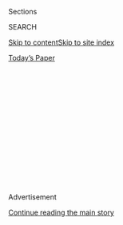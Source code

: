 <div id="app">

<div>

<div>

<div>

<div class="NYTAppHideMasthead css-1q2w90k e1suatyy0">

<div class="section css-ui9rw0 e1suatyy2">

<div class="css-eph4ug er09x8g0">

<div class="css-6n7j50">

</div>

<span class="css-1dv1kvn">Sections</span>

<div class="css-10488qs">

<span class="css-1dv1kvn">SEARCH</span>

</div>

[Skip to content](#site-content)[Skip to site
index](#site-index)

</div>

<div class="css-10698na e1huz5gh0">

</div>

</div>

<div id="masthead-bar-one" class="section hasLinks css-15hmgas e1csuq9d3">

<div class="css-uqyvli e1csuq9d0">

</div>

<div class="css-1uqjmks e1csuq9d1">

</div>

<div class="css-9e9ivx">

[](https://myaccount.nytimes3xbfgragh.onion/auth/login?response_type=cookie&client_id=vi)

</div>

<div class="css-1bvtpon e1csuq9d2">

[Today’s
Paper](https://www.nytimes3xbfgragh.onion/section/todayspaper)

</div>

</div>

</div>

</div>

<div data-aria-hidden="false">

<div id="site-content" data-role="main">

<div>

<div class="css-1aor85t" style="opacity:0.000000001;z-index:-1;visibility:hidden">

<div class="css-1hqnpie">

<div class="css-epjblv">

<span class="css-17xtcya">[Opinion](/section/opinion)</span><span class="css-x15j1o">|</span><span class="css-fwqvlz">Biden
Should Not Debate Trump Unless
…</span>

</div>

<div class="css-k008qs">

<div class="css-1iwv8en">

<span class="css-18z7m18"></span>

<div>

</div>

</div>

<span class="css-1n6z4y">https://nyti.ms/2ZKZIBX</span>

<div class="css-1705lsu">

<div class="css-4xjgmj">

<div class="css-4skfbu" data-role="toolbar" data-aria-label="Social Media Share buttons, Save button, and Comments Panel with current comment count" data-testid="share-tools">

  - 
  - 
  - 
  - 
    
    <div class="css-6n7j50">
    
    </div>

  - 
  - 

</div>

</div>

</div>

</div>

</div>

</div>

<div id="NYT_TOP_BANNER_REGION" class="css-13pd83m">

</div>

<div id="top-wrapper" class="css-1sy8kpn">

<div id="top-slug" class="css-l9onyx">

Advertisement

</div>

[Continue reading the main
story](#after-top)

<div class="ad top-wrapper" style="text-align:center;height:100%;display:block;min-height:250px">

<div id="top" class="place-ad" data-position="top" data-size-key="top">

</div>

</div>

<div id="after-top">

</div>

</div>

<div>

<div class="css-v5btjw etb61u70">

<div class="css-v05ibm etb61u71">

[Opinion](/section/opinion)

</div>

</div>

<div id="sponsor-wrapper" class="css-1hyfx7x">

<div id="sponsor-slug" class="css-19vbshk">

Supported by

</div>

[Continue reading the main
story](#after-sponsor)

<div id="sponsor" class="ad sponsor-wrapper" style="text-align:center;height:100%;display:block">

</div>

<div id="after-sponsor">

</div>

</div>

<div class="css-186x18t">

</div>

<div class="css-1vkm6nb ehdk2mb0">

# Biden Should Not Debate Trump Unless …

</div>

Here are two conditions the Democrat should set.

<div class="css-18e8msd">

<div class="css-vp77d3 epjyd6m0">

<div class="css-1p10dcb ey68jwv0" data-aria-hidden="true">

[![Thomas L.
Friedman](https://static01.graylady3jvrrxbe.onion/images/2018/04/02/opinion/thomas-l-friedman/thomas-l-friedman-thumbLarge.png
"Thomas L. Friedman")](https://www.nytimes3xbfgragh.onion/by/thomas-l-friedman)

</div>

<div class="css-1baulvz">

By [<span class="css-1baulvz last-byline" itemprop="name">Thomas L.
Friedman</span>](https://www.nytimes3xbfgragh.onion/by/thomas-l-friedman)

<div class="css-8atqhb">

Opinion Columnist

</div>

</div>

</div>

  - July 7,
    2020

  - 
    
    <div class="css-4xjgmj">
    
    <div class="css-d8bdto" data-role="toolbar" data-aria-label="Social Media Share buttons, Save button, and Comments Panel with current comment count" data-testid="share-tools">
    
      - 
      - 
      - 
      - 
        
        <div class="css-6n7j50">
        
        </div>
    
      - 
      - 
    
    </div>
    
    </div>

</div>

<div class="css-79elbk" data-testid="photoviewer-wrapper">

<div class="css-z3e15g" data-testid="photoviewer-wrapper-hidden">

</div>

<div class="css-1a48zt4 ehw59r15" data-testid="photoviewer-children">

![<span class="css-16f3y1r e13ogyst0" data-aria-hidden="true">President
Trump at a 2016 debate and Joe Biden at a debate in
March.</span><span class="css-cnj6d5 e1z0qqy90" itemprop="copyrightHolder"><span class="css-1ly73wi e1tej78p0">Credit...</span><span><span>From
left: Doug Mills/The New York Times; Erin Schaff/The New York
Times</span></span></span>](https://static01.graylady3jvrrxbe.onion/images/2020/07/07/opinion/07FRIEDMAN-COMBO/07FRIEDMAN-COMBO-articleLarge.jpg?quality=75&auto=webp&disable=upscale)

</div>

</div>

</div>

<div class="section meteredContent css-1r7ky0e" name="articleBody" itemprop="articleBody">

<div class="css-1fanzo5 StoryBodyCompanionColumn">

<div class="css-53u6y8">

I worry about Joe Biden debating Donald Trump. He should do it only
under two conditions. Otherwise, he’s giving Trump unfair advantages.

First, Biden should declare that he will take part in a debate only if
Trump releases his tax returns for 2016 through 2018. Biden has already
done so, and they are [on his
website](https://joebiden.com/financial-disclosure/). Trump must, too.
No more gifting Trump something he can attack while hiding his own
questionable finances.

And second, Biden should insist that a real-time fact-checking team
approved by both candidates be hired by the nonpartisan Commission on
Presidential Debates — and that 10 minutes before the scheduled
conclusion of the debate this team report on any misleading statements,
phony numbers or outright lies either candidate had uttered. That way no
one in that massive television audience can go away easily misled.

Debates always have ground rules. Why can’t telling the truth and equal
transparency on taxes be conditions for this one?

</div>

</div>

<div class="css-1fanzo5 StoryBodyCompanionColumn">

<div class="css-53u6y8">

Yes, the fact that we have to make truth-telling an explicit condition
is an incredibly sad statement about our time; normally such things are
unspoken and understood. But if the past teaches us anything, Trump
might very well lie and mislead for the entire debate, forcing Biden to
have to spend a majority of his time correcting Trump before making his
own points.

That is not a good way for Biden to reintroduce himself to the American
people. And, let’s not kid ourselves, these debates *will* *be* his
reintroduction to most Americans, who have neither seen nor heard from
him for months if not years.

Because of Covid-19, Biden has been sticking close to home, wearing a
mask and social distancing. And with the coronavirus now spreading
further, and Biden being a responsible individual and role model, it’s
likely that he won’t be able to engage with any large groups of voters
before Election Day. Therefore, the three scheduled televised debates,
which will garner huge audiences, will carry more weight for him than
ever.

He should not go into such a high-stakes moment ceding any advantages to
Trump. Trump is badly trailing in the polls, and he needs these debates
much more than Biden does to win over undecided voters. So Biden needs
to make Trump pay for them in the currency of transparency and
fact-checking — universal principles that will level the playing field
for him and illuminate and enrich the debates for all citizens.

Of course, Trump will stomp and protest and say, “No way.” Fine. Let
Trump cancel. Let Trump look American voters in the eye and say: “There
will be no debate, because I should be able to continue hiding my tax
returns from you all, even though I promised that I wouldn’t and even
though Biden has shown you his. And there will be no debate, because I
should be able to make any statement I want without any independent
fact-checking.”

</div>

</div>

<div class="css-1fanzo5 StoryBodyCompanionColumn">

<div class="css-53u6y8">

If Trump says that, Biden can retort: “Well, that’s not a debate then,
that’s a circus. If that’s what you want, why don’t we just arm wrestle
or flip a coin to see who wins?”

I get why Republican senators and Fox News don’t press Trump on his
taxes or call out his lies. They’re afraid of him and his base and
unconcerned about the truth. But why should Biden, or the rest of us,
play along?

After all, these issues around taxes and truth are more vital than ever
for voters to make an informed choice.

Trump, you will recall, never sold his Trump Organization holdings or
put them into a blind trust — as past presidents did with their
investments — to avoid any conflicts of interest. Rather, his assets are
in a revocable trust, whose trustees are his eldest son, Donald Jr., and
Allen Weisselberg, the Trump Organization’s chief financial officer.
[Which is a
joke.](https://www.npr.org/2017/04/03/522511211/change-to-president-trumps-trust-lets-him-tap-business-profits)

Trump promised during the last campaign to release his tax returns after
an I.R.S. “audit” was finished. **** Which turned out to have been
another joke.

Once elected, Trump claimed that the American people were not interested
in seeing his tax returns. Actually, we are now more interested than
ever — and not just because it’s utterly unfair that Biden go into the
debate with all his income exposed (he and his wife, Jill, [earned more
than $15
million](https://www.cnbc.com/2019/07/09/joe-biden-releases-tax-returns-during-2020-democratic-primary.html)
in the two years after they left the Obama administration, largely from
speaking engagements and books) while Trump doesn’t have to do the same.

There must be something in those tax returns that Trump really does not
want the American public to see. It may be just silly — that he’s
actually not all that rich. It may have to do with the fact that foreign
delegations and domestic lobbyists, who want to curry favor with him,
stay in his hotel in Washington or use it for corporate entertaining.

</div>

</div>

<div class="css-1fanzo5 StoryBodyCompanionColumn">

<div class="css-53u6y8">

Or, more ominously, it may be related to Trump’s incomprehensible
willingness to give Russian President Vladimir Putin the benefit of
every doubt for the last three-plus years. Virtually every time there
has been a major public dispute between Putin and U.S. intelligence
agencies alleging Russian misdeeds — including, of late, that the
Kremlin offered bounties for the killing of U.S. soldiers in Afghanistan
— Trump has sided with Putin.

The notion that Putin may have leverage over him is not crazy, given
little previous hints by his sons.

As Michael Hirsh recalled in a 2018 article in [Foreign
Policy](https://foreignpolicy.com/2018/12/21/how-russian-money-helped-save-trumps-business/)
about how Russian money helped to save the Trump empire from bankruptcy:
“In September 2008, at the ‘Bridging U.S. and Emerging Markets Real
Estate’ conference in New York, the president’s eldest son, Donald Jr.,
said: ‘In terms of high-end product influx into the United States,
Russians make up a pretty disproportionate cross-section of a lot of our
assets. Say, in Dubai, and certainly with our project in SoHo, and
anywhere in New York. We see a lot of money pouring in from Russia.’”

The American people need to know if Trump is in debt in any way to
Russian banks and financiers who might be close to Putin. Because if
Trump is re-elected, and unconstrained from needing to run again, he
will most likely act even more slavishly toward Putin, and that is a
national security threat.

At the same time, debating Trump is unlike debating any other human
being. Trump literally lies as he breathes, and because he has
absolutely no shame**,** there are no guardrails. **** According to the
Fact Checker team at The Washington Post, between Trump’s inauguration
on Jan. 20, 2017, and May 29, 2020, he made [19,127 false or misleading
claims](https://www.washingtonpost.com/politics/2020/06/01/president-trump-made-19127-false-or-misleading-claims-1226-days/).

Biden has been dogged by bone-headed issues of plagiarism in his career,
but nothing compared to Trump’s daily fire hose of dishonesty, which has
no rival in U.S. presidential history. That’s why it’s so important to
insist that the nonpartisan Commission on Presidential Debates hire
independent fact-checkers who, after the two candidates give their
closing arguments — but before the debate goes off the air — would
present a rundown of any statements that were false or only partly true.

Only if leading into the debate, American voters have a clear picture of
Trump’s tax returns alongside Biden’s, and only if, coming out of the
debate, they have a clear picture of who was telling the truth and who
was not, will they be able to make a fair judgment between the two
candidates.

</div>

</div>

<div class="css-1fanzo5 StoryBodyCompanionColumn">

<div class="css-53u6y8">

*That kind of debate* *and only that kind of debate* would be worthy of
voters’ consideration and Biden’s participation.

Otherwise, Joe, stay in your basement.

*The Times is committed to publishing* [*a diversity of
letters*](https://www.nytimes3xbfgragh.onion/2019/01/31/opinion/letters/letters-to-editor-new-york-times-women.html)
*to the editor. We’d like to hear what you think about this or any of
our articles. Here are some*
[*tips*](https://help.nytimes3xbfgragh.onion/hc/en-us/articles/115014925288-How-to-submit-a-letter-to-the-editor)*.
And here’s our email:*
[*letters@NYTimes.com*](mailto:letters@NYTimes.com)*.*

*Follow The New York Times Opinion section on*
[*Facebook*](https://www.facebookcorewwwi.onion/nytopinion)*,* [*Twitter
(@NYTopinion)*](http://twitter.com/NYTOpinion) *and*
[*Instagram*](https://www.instagram.com/nytopinion/)*.*

</div>

</div>

</div>

<div>

</div>

<div>

</div>

<div>

</div>

<div>

<div id="bottom-wrapper" class="css-1ede5it">

<div id="bottom-slug" class="css-l9onyx">

Advertisement

</div>

[Continue reading the main
story](#after-bottom)

<div id="bottom" class="ad bottom-wrapper" style="text-align:center;height:100%;display:block;min-height:90px">

</div>

<div id="after-bottom">

</div>

</div>

</div>

</div>

</div>

## Site Index

<div>

</div>

## Site Information Navigation

  - [© <span>2020</span> <span>The New York Times
    Company</span>](https://help.nytimes3xbfgragh.onion/hc/en-us/articles/115014792127-Copyright-notice)

<!-- end list -->

  - [NYTCo](https://www.nytco.com/)
  - [Contact
    Us](https://help.nytimes3xbfgragh.onion/hc/en-us/articles/115015385887-Contact-Us)
  - [Work with us](https://www.nytco.com/careers/)
  - [Advertise](https://nytmediakit.com/)
  - [T Brand Studio](http://www.tbrandstudio.com/)
  - [Your Ad
    Choices](https://www.nytimes3xbfgragh.onion/privacy/cookie-policy#how-do-i-manage-trackers)
  - [Privacy](https://www.nytimes3xbfgragh.onion/privacy)
  - [Terms of
    Service](https://help.nytimes3xbfgragh.onion/hc/en-us/articles/115014893428-Terms-of-service)
  - [Terms of
    Sale](https://help.nytimes3xbfgragh.onion/hc/en-us/articles/115014893968-Terms-of-sale)
  - [Site
    Map](https://spiderbites.nytimes3xbfgragh.onion)
  - [Help](https://help.nytimes3xbfgragh.onion/hc/en-us)
  - [Subscriptions](https://www.nytimes3xbfgragh.onion/subscription?campaignId=37WXW)

</div>

</div>

</div>

</div>
